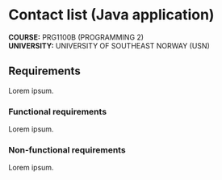 # Contact list (Java application)


**COURSE:** PRG1100B (PROGRAMMING 2)<br/>
**UNIVERSITY:** UNIVERSITY OF SOUTHEAST NORWAY (USN)


## Requirements
Lorem ipsum.


### Functional requirements
Lorem ipsum.


### Non-functional requirements
Lorem ipsum.
